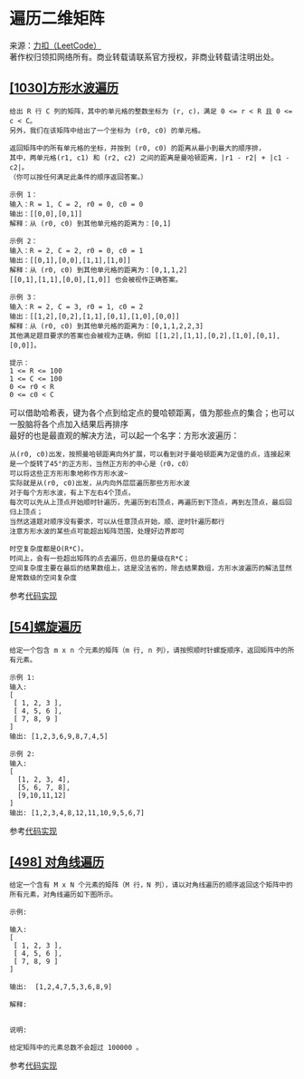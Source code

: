 # 遍历二维矩阵
来源：[力扣（LeetCode）](https://leetcode-cn.com/problems)<br>
著作权归领扣网络所有。商业转载请联系官方授权，非商业转载请注明出处。
## [[1030]方形水波遍历](https://leetcode-cn.com/problems/matrix-cells-in-distance-order)
```text
给出 R 行 C 列的矩阵，其中的单元格的整数坐标为 (r, c)，满足 0 <= r < R 且 0 <= c < C。
另外，我们在该矩阵中给出了一个坐标为 (r0, c0) 的单元格。

返回矩阵中的所有单元格的坐标，并按到 (r0, c0) 的距离从最小到最大的顺序排，
其中，两单元格(r1, c1) 和 (r2, c2) 之间的距离是曼哈顿距离，|r1 - r2| + |c1 - c2|。
（你可以按任何满足此条件的顺序返回答案。）

示例 1：
输入：R = 1, C = 2, r0 = 0, c0 = 0
输出：[[0,0],[0,1]]
解释：从 (r0, c0) 到其他单元格的距离为：[0,1]

示例 2：
输入：R = 2, C = 2, r0 = 0, c0 = 1
输出：[[0,1],[0,0],[1,1],[1,0]]
解释：从 (r0, c0) 到其他单元格的距离为：[0,1,1,2]
[[0,1],[1,1],[0,0],[1,0]] 也会被视作正确答案。

示例 3：
输入：R = 2, C = 3, r0 = 1, c0 = 2
输出：[[1,2],[0,2],[1,1],[0,1],[1,0],[0,0]]
解释：从 (r0, c0) 到其他单元格的距离为：[0,1,1,2,2,3]
其他满足题目要求的答案也会被视为正确，例如 [[1,2],[1,1],[0,2],[1,0],[0,1],[0,0]]。
 
提示：
1 <= R <= 100
1 <= C <= 100
0 <= r0 < R
0 <= c0 < C
```
可以借助哈希表，键为各个点到给定点的曼哈顿距离，值为那些点的集合；也可以一股脑将各个点加入结果后再排序<br>
最好的也是最直观的解决方法，可以起一个名字：方形水波遍历：
```text
从(r0, c0)出发，按照曼哈顿距离向外扩展，可以看到对于曼哈顿距离为定值的点，连接起来是一个旋转了45°的正方形，当然正方形的中心是（r0，c0）
可以将这些正方形形象地称作方形水波~
实际就是从(r0, c0)出发，从内向外层层遍历那些方形水波
对于每个方形水波，有上下左右4个顶点，
每次可以先从上顶点开始顺时针遍历，先遍历到右顶点，再遍历到下顶点，再到左顶点，最后回归上顶点；
当然这道题对顺序没有要求，可以从任意顶点开始，顺、逆时针遍历都行
注意方形水波的某些点可能超出矩阵范围，处理好边界即可

时空复杂度都是O(R*C)。
时间上，会有一些超出矩阵的点去遍历，但总的量级在R*C；
空间复杂度主要在最后的结果数组上，这是没法省的，除去结果数组，方形水波遍历的解法显然是常数级的空间复杂度
```
参考[代码实现](manhaton.go)
## [[54]螺旋遍历](https://leetcode-cn.com/problems/spiral-matrix)
```text
给定一个包含 m x n 个元素的矩阵（m 行, n 列），请按照顺时针螺旋顺序，返回矩阵中的所有元素。

示例 1:
输入:
[
 [ 1, 2, 3 ],
 [ 4, 5, 6 ],
 [ 7, 8, 9 ]
]
输出: [1,2,3,6,9,8,7,4,5]

示例 2:
输入:
[
  [1, 2, 3, 4],
  [5, 6, 7, 8],
  [9,10,11,12]
]
输出: [1,2,3,4,8,12,11,10,9,5,6,7]
```
参考[代码实现](spiral.go)
## [[498] 对角线遍历](https://leetcode-cn.com/problems/diagonal-traverse)
```text
给定一个含有 M x N 个元素的矩阵（M 行，N 列），请以对角线遍历的顺序返回这个矩阵中的所有元素，对角线遍历如下图所示。

示例:

输入:
[
 [ 1, 2, 3 ],
 [ 4, 5, 6 ],
 [ 7, 8, 9 ]
]

输出:  [1,2,4,7,5,3,6,8,9]

解释:


说明:

给定矩阵中的元素总数不会超过 100000 。
```
参考[代码实现](diagonal.go)
